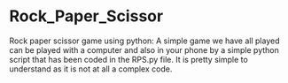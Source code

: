 # Rock_Paper_Scissor
Rock paper scissor game using python:
     A simple game we have all played can be played with a 
     computer and also in your  phone by a simple python script 
     that has been coded in the RPS.py file.
     It is pretty simple to understand as it is not at all
     a complex code. 
